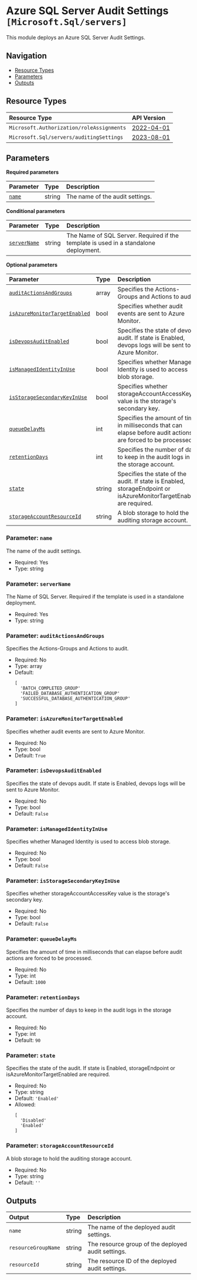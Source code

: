 # Azure SQL Server Audit Settings `[Microsoft.Sql/servers]`

This module deploys an Azure SQL Server Audit Settings.

## Navigation

- [Resource Types](#Resource-Types)
- [Parameters](#Parameters)
- [Outputs](#Outputs)

## Resource Types

| Resource Type | API Version |
| :-- | :-- |
| `Microsoft.Authorization/roleAssignments` | [2022-04-01](https://learn.microsoft.com/en-us/azure/templates/Microsoft.Authorization/2022-04-01/roleAssignments) |
| `Microsoft.Sql/servers/auditingSettings` | [2023-08-01](https://learn.microsoft.com/en-us/azure/templates/Microsoft.Sql/2023-08-01/servers/auditingSettings) |

## Parameters

**Required parameters**

| Parameter | Type | Description |
| :-- | :-- | :-- |
| [`name`](#parameter-name) | string | The name of the audit settings. |

**Conditional parameters**

| Parameter | Type | Description |
| :-- | :-- | :-- |
| [`serverName`](#parameter-servername) | string | The Name of SQL Server. Required if the template is used in a standalone deployment. |

**Optional parameters**

| Parameter | Type | Description |
| :-- | :-- | :-- |
| [`auditActionsAndGroups`](#parameter-auditactionsandgroups) | array | Specifies the Actions-Groups and Actions to audit. |
| [`isAzureMonitorTargetEnabled`](#parameter-isazuremonitortargetenabled) | bool | Specifies whether audit events are sent to Azure Monitor. |
| [`isDevopsAuditEnabled`](#parameter-isdevopsauditenabled) | bool | Specifies the state of devops audit. If state is Enabled, devops logs will be sent to Azure Monitor. |
| [`isManagedIdentityInUse`](#parameter-ismanagedidentityinuse) | bool | Specifies whether Managed Identity is used to access blob storage. |
| [`isStorageSecondaryKeyInUse`](#parameter-isstoragesecondarykeyinuse) | bool | Specifies whether storageAccountAccessKey value is the storage's secondary key. |
| [`queueDelayMs`](#parameter-queuedelayms) | int | Specifies the amount of time in milliseconds that can elapse before audit actions are forced to be processed. |
| [`retentionDays`](#parameter-retentiondays) | int | Specifies the number of days to keep in the audit logs in the storage account. |
| [`state`](#parameter-state) | string | Specifies the state of the audit. If state is Enabled, storageEndpoint or isAzureMonitorTargetEnabled are required. |
| [`storageAccountResourceId`](#parameter-storageaccountresourceid) | string | A blob storage to hold the auditing storage account. |

### Parameter: `name`

The name of the audit settings.

- Required: Yes
- Type: string

### Parameter: `serverName`

The Name of SQL Server. Required if the template is used in a standalone deployment.

- Required: Yes
- Type: string

### Parameter: `auditActionsAndGroups`

Specifies the Actions-Groups and Actions to audit.

- Required: No
- Type: array
- Default:
  ```Bicep
  [
    'BATCH_COMPLETED_GROUP'
    'FAILED_DATABASE_AUTHENTICATION_GROUP'
    'SUCCESSFUL_DATABASE_AUTHENTICATION_GROUP'
  ]
  ```

### Parameter: `isAzureMonitorTargetEnabled`

Specifies whether audit events are sent to Azure Monitor.

- Required: No
- Type: bool
- Default: `True`

### Parameter: `isDevopsAuditEnabled`

Specifies the state of devops audit. If state is Enabled, devops logs will be sent to Azure Monitor.

- Required: No
- Type: bool
- Default: `False`

### Parameter: `isManagedIdentityInUse`

Specifies whether Managed Identity is used to access blob storage.

- Required: No
- Type: bool
- Default: `False`

### Parameter: `isStorageSecondaryKeyInUse`

Specifies whether storageAccountAccessKey value is the storage's secondary key.

- Required: No
- Type: bool
- Default: `False`

### Parameter: `queueDelayMs`

Specifies the amount of time in milliseconds that can elapse before audit actions are forced to be processed.

- Required: No
- Type: int
- Default: `1000`

### Parameter: `retentionDays`

Specifies the number of days to keep in the audit logs in the storage account.

- Required: No
- Type: int
- Default: `90`

### Parameter: `state`

Specifies the state of the audit. If state is Enabled, storageEndpoint or isAzureMonitorTargetEnabled are required.

- Required: No
- Type: string
- Default: `'Enabled'`
- Allowed:
  ```Bicep
  [
    'Disabled'
    'Enabled'
  ]
  ```

### Parameter: `storageAccountResourceId`

A blob storage to hold the auditing storage account.

- Required: No
- Type: string
- Default: `''`

## Outputs

| Output | Type | Description |
| :-- | :-- | :-- |
| `name` | string | The name of the deployed audit settings. |
| `resourceGroupName` | string | The resource group of the deployed audit settings. |
| `resourceId` | string | The resource ID of the deployed audit settings. |
